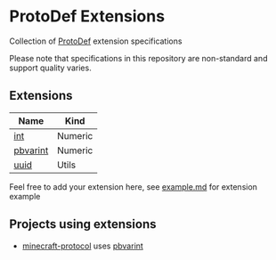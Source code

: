 # ProtoDef Extensions

Collection of [ProtoDef](https://github.com/protodef-io/protodef) extension specifications

Please note that specifications in this repository are non-standard and support quality varies.

## Extensions

| Name | Kind |
| --- | --- |
| [int](spec/int.md) | Numeric |
| [pbvarint](spec/pbvarint.md) | Numeric |
| [uuid](spec/uuid.md) | Utils |

Feel free to add your extension here, see [example.md](example.md) for extension example

## Projects using extensions

* [minecraft-protocol](https://github.com/PrismarineJS/node-minecraft-protocol) uses [pbvarint](spec/pbvarint.md)